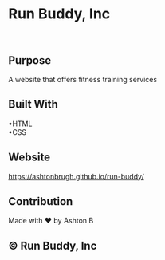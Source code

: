 # Run Buddy, Inc <br/> <br/>
 
## Purpose <br/>
A website that offers fitness training services <br/>

## Built With <br/>
•HTML <br/>
•CSS <br/>

## Website <br/>
https://ashtonbrugh.github.io/run-buddy/ <br/>

## Contribution <br/>
Made with ❤️ by Ashton B <br/>

## ©️ Run Buddy, Inc
